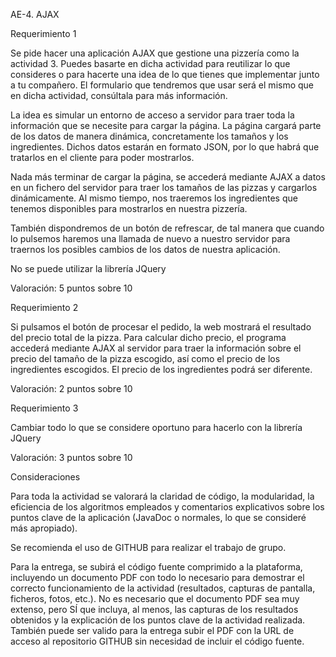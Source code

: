 AE-4. AJAX


Requerimiento 1

Se pide hacer una aplicación AJAX que gestione una pizzería como la actividad 3. Puedes basarte en dicha actividad para reutilizar lo que consideres o para hacerte una idea de lo que tienes que implementar junto a tu compañero. El formulario que tendremos que usar será el mismo que en dicha actividad, consúltala para más información.

La idea es simular un entorno de acceso a servidor para traer toda la información que se necesite para cargar la página. La página cargará parte de los datos de manera dinámica, concretamente los tamaños y los ingredientes. Dichos datos estarán en formato JSON, por lo que habrá que tratarlos en el cliente para poder mostrarlos.

Nada más terminar de cargar la página, se accederá mediante AJAX a datos en un fichero del servidor para traer los tamaños de las pizzas y cargarlos dinámicamente. Al mismo tiempo, nos traeremos los ingredientes que tenemos disponibles para mostrarlos en nuestra pizzería.

También dispondremos de un botón de refrescar, de tal manera que cuando lo pulsemos haremos una llamada de nuevo a nuestro servidor para traernos los posibles cambios de los datos de nuestra aplicación.

No se puede utilizar la librería JQuery

Valoración: 5 puntos sobre 10

Requerimiento 2

Si pulsamos el botón de procesar el pedido, la web mostrará el resultado del precio total de la pizza. Para calcular dicho precio, el programa accederá mediante AJAX al servidor para traer la información sobre el precio del tamaño de la pizza escogido, así como el precio de los ingredientes escogidos. El precio de los ingredientes podrá ser diferente.

Valoración: 2 puntos sobre 10

Requerimiento 3

Cambiar todo lo que se considere oportuno para hacerlo con la librería JQuery

Valoración: 3 puntos sobre 10

Consideraciones

Para toda la actividad se valorará la claridad de código, la modularidad, la eficiencia de los algoritmos empleados y comentarios explicativos sobre los puntos clave de la aplicación (JavaDoc o normales, lo que se consideré más apropiado).

Se recomienda el uso de GITHUB para realizar el trabajo de grupo.

Para la entrega, se subirá el código fuente comprimido a la plataforma, incluyendo un documento PDF con todo lo necesario para demostrar el correcto funcionamiento de la actividad (resultados, capturas de pantalla, ficheros, fotos, etc.). No es necesario que el documento PDF sea muy extenso, pero SÍ que incluya, al menos, las capturas de los resultados obtenidos y la explicación de los puntos clave de la actividad realizada. También puede ser valido para la entrega subir el PDF con la URL de acceso al repositorio GITHUB sin necesidad de incluir el código fuente.

